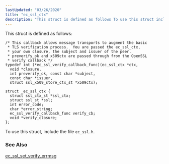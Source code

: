 ```yaml
---
lastUpdated: "03/26/2020"
title: "ec_ssl_ctx"
description: "This struct is defined as follows To use this struct include the file ec ssl h ec ssl set verify errmsg..."
---
```


This struct is defined as follows:

```
/* This callback allows message transports to augment the basic
 * TLS verification process.  You are passed the ec_ssl_ctx,
 * your own closure, the subject and issuer of the peer.
 * preverify_ok and x509ctx are passed through from the OpenSSL
 * verify callback */
typedef int (*ec_ssl_verify_callback_func)(ec_ssl_ctx *ctx,
  void *closure,
  int preverify_ok, const char *subject,
  const char *issuer,
  struct ssl_x509_store_ctx_st *x509ctx);

struct _ec_ssl_ctx {
  struct ssl_ctx_st *ssl_ctx;
  struct ssl_st *ssl;
  int error_code;
  char *error_string;
  ec_ssl_verify_callback_func verify_cb;
  void *verify_closure;
};
```

To use this struct, include the file `ec_ssl.h`.

### <a name="idp41243280"></a> See Also

[ec_ssl_set_verify_errmsg](/momentum/3/3-api/apis-ec-ssl-set-verify-errmsg)